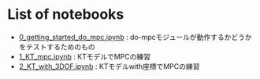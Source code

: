 # List of notebooks

- [0_getting_started_do_mpc.ipynb](0_getting_started_do_mpc.ipynb) : do-mpcモジュールが動作するかどうかをテストするためのもの
- [1_KT_mpc.ipynb](1_KT_mpc.ipynb) : KTモデルでMPCの練習
- [2_KT_with_3DOF.ipynb](2_KT_with_3DOF.ipynb) : KTモデルwith座標でMPCの練習